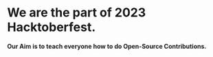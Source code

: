 
# We are the part of 2023 Hacktoberfest.

**Our Aim is to teach everyone how to do Open-Source Contributions.**